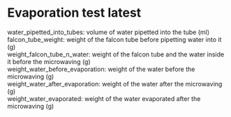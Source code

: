 # Evaporation test latest

water_pipetted_into_tubes: volume of water pipetted into the tube (ml)  
falcon_tube_weight: weight of the falcon tube before pipetting water into it (g)  
weight_falcon_tube_n_water: weight of the falcon tube and the water inside it before the microwaving (g)  
weight_water_before_evaporation: weight of the water before the microwaving (g)  
weight_water_after_evaporation: weight of the water after the microwaving (g)  
weight_water_evaporated: weight of the water evaporated after the microwaving (g)